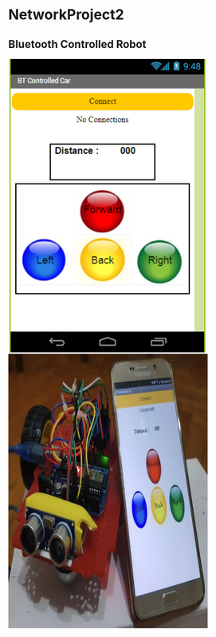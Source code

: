 # NetworkProject2



## Bluetooth Controlled Robot

<img src="https://github.com/gulzade/NetworkProject2/blob/master/interface.PNG" width="400"/> <img src="https://github.com/gulzade/NetworkProject2/blob/master/projectImage.png" width="400" height="550"/>
